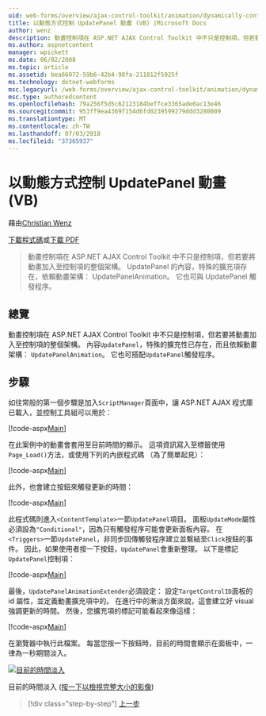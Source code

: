 ```yaml
---
uid: web-forms/overview/ajax-control-toolkit/animation/dynamically-controlling-updatepanel-animations-vb
title: 以動態方式控制 UpdatePanel 動畫 (VB) |Microsoft Docs
author: wenz
description: 動畫控制項在 ASP.NET AJAX Control Toolkit 中不只是控制項，但若要將動畫加入至控制項的整個架構。 內容...
ms.author: aspnetcontent
manager: wpickett
ms.date: 06/02/2008
ms.topic: article
ms.assetid: bea66072-59b6-42b4-98fa-211812f5925f
ms.technology: dotnet-webforms
msc.legacyurl: /web-forms/overview/ajax-control-toolkit/animation/dynamically-controlling-updatepanel-animations-vb
msc.type: authoredcontent
ms.openlocfilehash: 79a256f5d5c62123184beffce3365ade0ac13e46
ms.sourcegitcommit: 953ff9ea4369f154d6fd0239599279ddd3280009
ms.translationtype: MT
ms.contentlocale: zh-TW
ms.lasthandoff: 07/03/2018
ms.locfileid: "37365937"
---
```

<a name="dynamically-controlling-updatepanel-animations-vb"></a>以動態方式控制 UpdatePanel 動畫 (VB)
====================
藉由[Christian Wenz](https://github.com/wenz)

[下載程式碼](http://download.microsoft.com/download/9/3/f/93f8daea-bebd-4821-833b-95205389c7d0/UpdatePanelAnimation2.vb.zip)或[下載 PDF](http://download.microsoft.com/download/b/6/a/b6ae89ee-df69-4c87-9bfb-ad1eb2b23373/updatepanelanimation2VB.pdf)

> 動畫控制項在 ASP.NET AJAX Control Toolkit 中不只是控制項，但若要將動畫加入至控制項的整個架構。 UpdatePanel 的內容，特殊的擴充項存在，依賴動畫架構： UpdatePanelAnimation。 它也可與 UpdatePanel 觸發程序。


## <a name="overview"></a>總覽

動畫控制項在 ASP.NET AJAX Control Toolkit 中不只是控制項，但若要將動畫加入至控制項的整個架構。 內容`UpdatePanel`，特殊的擴充性已存在，而且依賴動畫架構： `UpdatePanelAnimation`。 它也可搭配`UpdatePanel`觸發程序。

## <a name="steps"></a>步驟

如往常般的第一個步驟是加入`ScriptManager`頁面中，讓 ASP.NET AJAX 程式庫已載入，並控制工具組可以用於：


[!code-aspx[Main](dynamically-controlling-updatepanel-animations-vb/samples/sample1.aspx)]

在此案例中的動畫會套用至目前時間的顯示。 這項資訊寫入至標籤使用`Page_Load()`方法，或使用下列的內嵌程式碼 （為了簡單起見）：


[!code-aspx[Main](dynamically-controlling-updatepanel-animations-vb/samples/sample2.aspx)]

此外，也會建立按鈕來觸發更新的時間：


[!code-aspx[Main](dynamically-controlling-updatepanel-animations-vb/samples/sample3.aspx)]

此程式碼則進入`<ContentTemplate>`一節`UpdatePanel`項目。 面板`UpdateMode`屬性必須設為`"Conditional"`，因為只有觸發程序可能會更新面板內容。 在 `<Triggers>`一節`UpdatePanel`，非同步回傳觸發程序建立並繫結至`Click`按鈕的事件。 因此，如果使用者按一下按鈕，`UpdatePanel`會重新整理。 以下是標記`UpdatePanel`控制項：


[!code-aspx[Main](dynamically-controlling-updatepanel-animations-vb/samples/sample4.aspx)]

最後，`UpdatePanelAnimationExtender`必須設定： 設定`TargetControlID`面板的 id 屬性，並定義動畫擴充項中的。 在進行中的漸淡方面來說，這會建立好 visual 強調更新的時間。 然後，您擴充項的標記可能看起來像這樣：


[!code-aspx[Main](dynamically-controlling-updatepanel-animations-vb/samples/sample5.aspx)]

在瀏覽器中執行此檔案。 每當您按一下按鈕時，目前的時間會顯示在面板中，一律為一秒期間淡入。


[![目前的時間淡入](dynamically-controlling-updatepanel-animations-vb/_static/image2.png)](dynamically-controlling-updatepanel-animations-vb/_static/image1.png)

目前的時間淡入 ([按一下以檢視完整大小的影像](dynamically-controlling-updatepanel-animations-vb/_static/image3.png))

> [!div class="step-by-step"]
> [上一步](animating-an-updatepanel-control-vb.md)
